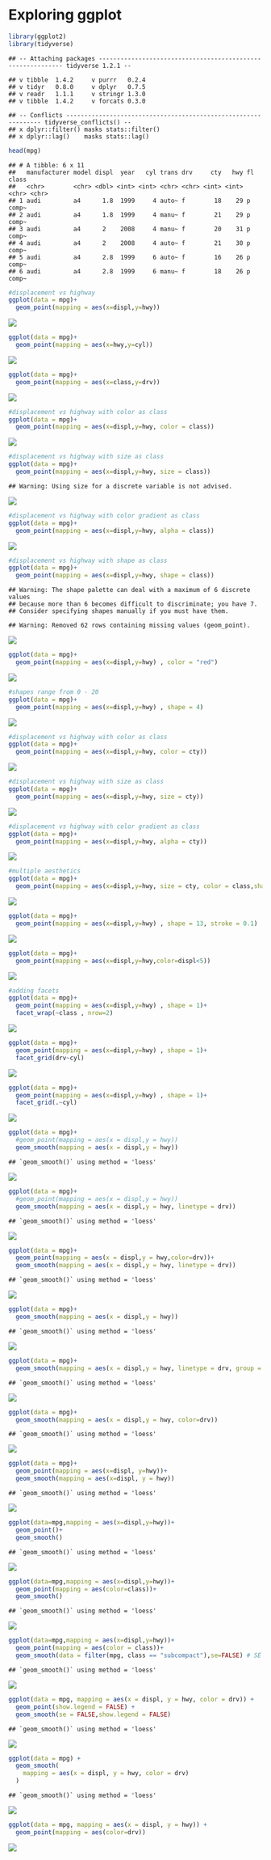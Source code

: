 Exploring ggplot
================

``` r
library(ggplot2)
library(tidyverse)
```

    ## -- Attaching packages ------------------------------------------------------------ tidyverse 1.2.1 --

    ## v tibble  1.4.2     v purrr   0.2.4
    ## v tidyr   0.8.0     v dplyr   0.7.5
    ## v readr   1.1.1     v stringr 1.3.0
    ## v tibble  1.4.2     v forcats 0.3.0

    ## -- Conflicts --------------------------------------------------------------- tidyverse_conflicts() --
    ## x dplyr::filter() masks stats::filter()
    ## x dplyr::lag()    masks stats::lag()

``` r
head(mpg)
```

    ## # A tibble: 6 x 11
    ##   manufacturer model displ  year   cyl trans drv     cty   hwy fl    class
    ##   <chr>        <chr> <dbl> <int> <int> <chr> <chr> <int> <int> <chr> <chr>
    ## 1 audi         a4      1.8  1999     4 auto~ f        18    29 p     comp~
    ## 2 audi         a4      1.8  1999     4 manu~ f        21    29 p     comp~
    ## 3 audi         a4      2    2008     4 manu~ f        20    31 p     comp~
    ## 4 audi         a4      2    2008     4 auto~ f        21    30 p     comp~
    ## 5 audi         a4      2.8  1999     6 auto~ f        16    26 p     comp~
    ## 6 audi         a4      2.8  1999     6 manu~ f        18    26 p     comp~

``` r
#displacement vs highway
ggplot(data = mpg)+
  geom_point(mapping = aes(x=displ,y=hwy))
```

![](exploring_ggplot_mpg_files/figure-markdown_github/unnamed-chunk-3-1.png)

``` r
ggplot(data = mpg)+
  geom_point(mapping = aes(x=hwy,y=cyl))
```

![](exploring_ggplot_mpg_files/figure-markdown_github/unnamed-chunk-3-2.png)

``` r
ggplot(data = mpg)+
  geom_point(mapping = aes(x=class,y=drv))
```

![](exploring_ggplot_mpg_files/figure-markdown_github/unnamed-chunk-3-3.png)

``` r
#displacement vs highway with color as class
ggplot(data = mpg)+
  geom_point(mapping = aes(x=displ,y=hwy, color = class))
```

![](exploring_ggplot_mpg_files/figure-markdown_github/unnamed-chunk-3-4.png)

``` r
#displacement vs highway with size as class
ggplot(data = mpg)+
  geom_point(mapping = aes(x=displ,y=hwy, size = class))
```

    ## Warning: Using size for a discrete variable is not advised.

![](exploring_ggplot_mpg_files/figure-markdown_github/unnamed-chunk-3-5.png)

``` r
#displacement vs highway with color gradient as class
ggplot(data = mpg)+
  geom_point(mapping = aes(x=displ,y=hwy, alpha = class))
```

![](exploring_ggplot_mpg_files/figure-markdown_github/unnamed-chunk-3-6.png)

``` r
#displacement vs highway with shape as class
ggplot(data = mpg)+
  geom_point(mapping = aes(x=displ,y=hwy, shape = class))
```

    ## Warning: The shape palette can deal with a maximum of 6 discrete values
    ## because more than 6 becomes difficult to discriminate; you have 7.
    ## Consider specifying shapes manually if you must have them.

    ## Warning: Removed 62 rows containing missing values (geom_point).

![](exploring_ggplot_mpg_files/figure-markdown_github/unnamed-chunk-3-7.png)

``` r
ggplot(data = mpg)+
  geom_point(mapping = aes(x=displ,y=hwy) , color = "red")
```

![](exploring_ggplot_mpg_files/figure-markdown_github/unnamed-chunk-3-8.png)

``` r
#shapes range from 0 - 20
ggplot(data = mpg)+
  geom_point(mapping = aes(x=displ,y=hwy) , shape = 4)
```

![](exploring_ggplot_mpg_files/figure-markdown_github/unnamed-chunk-3-9.png)

``` r
#displacement vs highway with color as class
ggplot(data = mpg)+
  geom_point(mapping = aes(x=displ,y=hwy, color = cty))
```

![](exploring_ggplot_mpg_files/figure-markdown_github/unnamed-chunk-4-1.png)

``` r
#displacement vs highway with size as class
ggplot(data = mpg)+
  geom_point(mapping = aes(x=displ,y=hwy, size = cty))
```

![](exploring_ggplot_mpg_files/figure-markdown_github/unnamed-chunk-4-2.png)

``` r
#displacement vs highway with color gradient as class
ggplot(data = mpg)+
  geom_point(mapping = aes(x=displ,y=hwy, alpha = cty))
```

![](exploring_ggplot_mpg_files/figure-markdown_github/unnamed-chunk-4-3.png)

``` r
#multiple aesthetics
ggplot(data = mpg)+
  geom_point(mapping = aes(x=displ,y=hwy, size = cty, color = class,shape=drv))
```

![](exploring_ggplot_mpg_files/figure-markdown_github/unnamed-chunk-5-1.png)

``` r
ggplot(data = mpg)+
  geom_point(mapping = aes(x=displ,y=hwy) , shape = 13, stroke = 0.1)
```

![](exploring_ggplot_mpg_files/figure-markdown_github/unnamed-chunk-6-1.png)

``` r
ggplot(data = mpg)+
  geom_point(mapping = aes(x=displ,y=hwy,color=displ<5))
```

![](exploring_ggplot_mpg_files/figure-markdown_github/unnamed-chunk-7-1.png)

``` r
#adding facets
ggplot(data = mpg)+
  geom_point(mapping = aes(x=displ,y=hwy) , shape = 1)+
  facet_wrap(~class , nrow=2)
```

![](exploring_ggplot_mpg_files/figure-markdown_github/unnamed-chunk-8-1.png)

``` r
ggplot(data = mpg)+
  geom_point(mapping = aes(x=displ,y=hwy) , shape = 1)+
  facet_grid(drv~cyl)
```

![](exploring_ggplot_mpg_files/figure-markdown_github/unnamed-chunk-9-1.png)

``` r
ggplot(data = mpg)+
  geom_point(mapping = aes(x=displ,y=hwy) , shape = 1)+
  facet_grid(.~cyl)
```

![](exploring_ggplot_mpg_files/figure-markdown_github/unnamed-chunk-10-1.png)

``` r
ggplot(data = mpg)+
  #geom_point(mapping = aes(x = displ,y = hwy))
  geom_smooth(mapping = aes(x = displ,y = hwy))
```

    ## `geom_smooth()` using method = 'loess'

![](exploring_ggplot_mpg_files/figure-markdown_github/unnamed-chunk-11-1.png)

``` r
ggplot(data = mpg)+
  #geom_point(mapping = aes(x = displ,y = hwy))
  geom_smooth(mapping = aes(x = displ,y = hwy, linetype = drv))
```

    ## `geom_smooth()` using method = 'loess'

![](exploring_ggplot_mpg_files/figure-markdown_github/unnamed-chunk-12-1.png)

``` r
ggplot(data = mpg)+
  geom_point(mapping = aes(x = displ,y = hwy,color=drv))+
  geom_smooth(mapping = aes(x = displ,y = hwy, linetype = drv))
```

    ## `geom_smooth()` using method = 'loess'

![](exploring_ggplot_mpg_files/figure-markdown_github/unnamed-chunk-13-1.png)

``` r
ggplot(data = mpg)+
  geom_smooth(mapping = aes(x = displ,y = hwy))
```

    ## `geom_smooth()` using method = 'loess'

![](exploring_ggplot_mpg_files/figure-markdown_github/unnamed-chunk-14-1.png)

``` r
ggplot(data = mpg)+
  geom_smooth(mapping = aes(x = displ,y = hwy, linetype = drv, group = drv))
```

    ## `geom_smooth()` using method = 'loess'

![](exploring_ggplot_mpg_files/figure-markdown_github/unnamed-chunk-14-2.png)

``` r
ggplot(data = mpg)+
  geom_smooth(mapping = aes(x = displ,y = hwy, color=drv))
```

    ## `geom_smooth()` using method = 'loess'

![](exploring_ggplot_mpg_files/figure-markdown_github/unnamed-chunk-14-3.png)

``` r
ggplot(data = mpg)+
  geom_point(mapping = aes(x=displ, y=hwy))+
  geom_smooth(mapping = aes(x=displ, y = hwy))
```

    ## `geom_smooth()` using method = 'loess'

![](exploring_ggplot_mpg_files/figure-markdown_github/unnamed-chunk-15-1.png)

``` r
ggplot(data=mpg,mapping = aes(x=displ,y=hwy))+
  geom_point()+
  geom_smooth()
```

    ## `geom_smooth()` using method = 'loess'

![](exploring_ggplot_mpg_files/figure-markdown_github/unnamed-chunk-16-1.png)

``` r
ggplot(data=mpg,mapping = aes(x=displ,y=hwy))+
  geom_point(mapping = aes(color=class))+
  geom_smooth()
```

    ## `geom_smooth()` using method = 'loess'

![](exploring_ggplot_mpg_files/figure-markdown_github/unnamed-chunk-17-1.png)

``` r
ggplot(data=mpg,mapping = aes(x=displ,y=hwy))+
  geom_point(mapping = aes(color = class))+
  geom_smooth(data = filter(mpg, class == "subcompact"),se=FALSE) # SE - standard error
```

    ## `geom_smooth()` using method = 'loess'

![](exploring_ggplot_mpg_files/figure-markdown_github/unnamed-chunk-18-1.png)

``` r
ggplot(data = mpg, mapping = aes(x = displ, y = hwy, color = drv)) + 
  geom_point(show.legend = FALSE) + 
  geom_smooth(se = FALSE,show.legend = FALSE)
```

    ## `geom_smooth()` using method = 'loess'

![](exploring_ggplot_mpg_files/figure-markdown_github/unnamed-chunk-19-1.png)

``` r
ggplot(data = mpg) +
  geom_smooth(
    mapping = aes(x = displ, y = hwy, color = drv)
  )
```

    ## `geom_smooth()` using method = 'loess'

![](exploring_ggplot_mpg_files/figure-markdown_github/unnamed-chunk-20-1.png)

``` r
ggplot(data = mpg, mapping = aes(x = displ, y = hwy)) + 
  geom_point(mapping = aes(color=drv))
```

![](exploring_ggplot_mpg_files/figure-markdown_github/unnamed-chunk-21-1.png)
